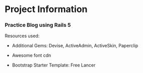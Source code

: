 # Project Information

### Practice Blog using Rails 5

Resources used:

* Additional Gems: Devise, ActiveAdmin, ActiveSkin, Paperclip

* Awesome font cdn

* Bootstrap Starter Template: Free Lancer
